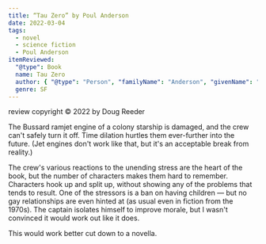 ```yaml
---
title: “Tau Zero” by Poul Anderson
date: 2022-03-04
tags:
  - novel
  - science fiction
  - Poul Anderson
itemReviewed:
  "@type": Book
  name: Tau Zero
  author: { "@type": "Person", "familyName": "Anderson", "givenName": "Poul" }
  genre: SF
---
```


review copyright © 2022 by Doug Reeder

The Bussard ramjet engine of a colony starship is damaged, and the crew can't safely turn it off. Time dilation hurtles them ever-further into the future. (Jet engines don't work like that, but it's an acceptable break from reality.)

The crew's various reactions to the unending stress are the heart of the book, but the number of characters makes them hard to remember. Characters hook up and split up, without showing any of the problems that tends to result. One of the stressors is a ban on having children — but no gay relationships are even hinted at (as usual even in fiction from the 1970s). The captain isolates himself to improve morale, but I wasn't convinced it would work out like it does.

This would work better cut down to a novella.
